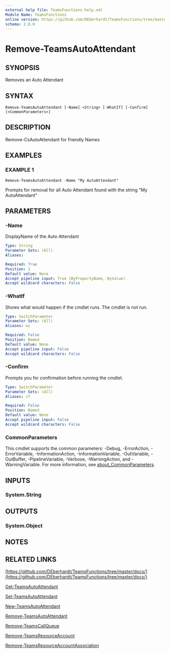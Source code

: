```yaml
---
external help file: TeamsFunctions-help.xml
Module Name: TeamsFunctions
online version: https://github.com/DEberhardt/TeamsFunctions/tree/master/docs/
schema: 2.0.0
---
```


# Remove-TeamsAutoAttendant

## SYNOPSIS
Removes an Auto Attendant

## SYNTAX

```
Remove-TeamsAutoAttendant [-Name] <String> [-WhatIf] [-Confirm] [<CommonParameters>]
```

## DESCRIPTION
Remove-CsAutoAttendant for friendly Names

## EXAMPLES

### EXAMPLE 1
```
Remove-TeamsAutoAttendant -Name "My AutoAttendant"
```

Prompts for removal for all Auto Attendant found with the string "My AutoAttendant"

## PARAMETERS

### -Name
DisplayName of the Auto Attendant

```yaml
Type: String
Parameter Sets: (All)
Aliases:

Required: True
Position: 1
Default value: None
Accept pipeline input: True (ByPropertyName, ByValue)
Accept wildcard characters: False
```

### -WhatIf
Shows what would happen if the cmdlet runs.
The cmdlet is not run.

```yaml
Type: SwitchParameter
Parameter Sets: (All)
Aliases: wi

Required: False
Position: Named
Default value: None
Accept pipeline input: False
Accept wildcard characters: False
```

### -Confirm
Prompts you for confirmation before running the cmdlet.

```yaml
Type: SwitchParameter
Parameter Sets: (All)
Aliases: cf

Required: False
Position: Named
Default value: None
Accept pipeline input: False
Accept wildcard characters: False
```

### CommonParameters
This cmdlet supports the common parameters: -Debug, -ErrorAction, -ErrorVariable, -InformationAction, -InformationVariable, -OutVariable, -OutBuffer, -PipelineVariable, -Verbose, -WarningAction, and -WarningVariable. For more information, see [about_CommonParameters](http://go.microsoft.com/fwlink/?LinkID=113216).

## INPUTS

### System.String
## OUTPUTS

### System.Object
## NOTES

## RELATED LINKS

[https://github.com/DEberhardt/TeamsFunctions/tree/master/docs/](https://github.com/DEberhardt/TeamsFunctions/tree/master/docs/)

[Get-TeamsAutoAttendant]()

[Set-TeamsAutoAttendant]()

[New-TeamsAutoAttendant]()

[Remove-TeamsAutoAttendant]()

[Remove-TeamsCallQueue]()

[Remove-TeamsResourceAccount]()

[Remove-TeamsResourceAccountAssociation]()

